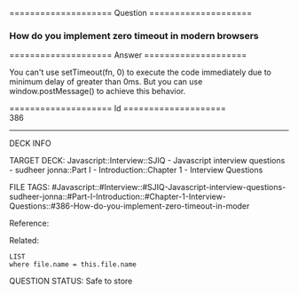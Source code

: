==================== Question ====================  

### How do you implement zero timeout in modern browsers  

==================== Answer ====================  

You can't use setTimeout(fn, 0) to execute the code immediately due to minimum
delay of greater than 0ms. But you can use window.postMessage() to achieve this
behavior.

==================== Id ====================  
386
<!--ID: 1707879860711-->

---

DECK INFO

TARGET DECK: Javascript::Interview::SJIQ - Javascript interview questions - sudheer jonna::Part I - Introduction::Chapter 1 - Interview Questions

FILE TAGS: #Javascript::#Interview::#SJIQ-Javascript-interview-questions-sudheer-jonna::#Part-I-Introduction::#Chapter-1-Interview-Questions::#386-How-do-you-implement-zero-timeout-in-moder

Reference:

Related:

```dataview
LIST
where file.name = this.file.name
```
QUESTION STATUS: Safe to store

